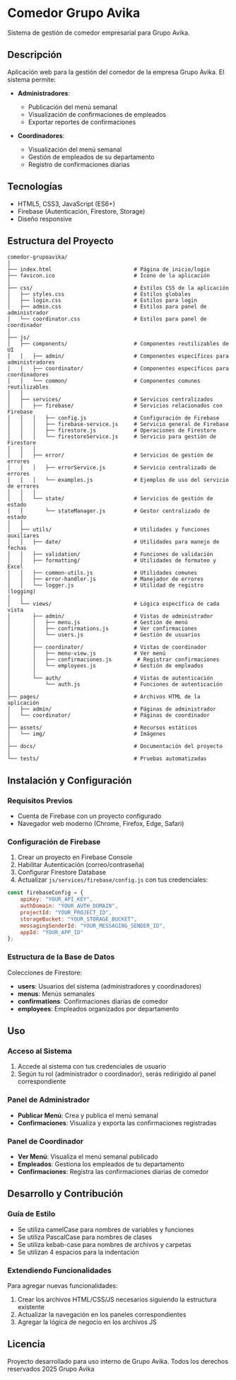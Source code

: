 # Comedor Grupo Avika

Sistema de gestión de comedor empresarial para Grupo Avika.

## Descripción

Aplicación web para la gestión del comedor de la empresa Grupo Avika. El sistema permite:

- **Administradores**:
  - Publicación del menú semanal
  - Visualización de confirmaciones de empleados
  - Exportar reportes de confirmaciones

- **Coordinadores**:
  - Visualización del menú semanal
  - Gestión de empleados de su departamento
  - Registro de confirmaciones diarias

## Tecnologías

- HTML5, CSS3, JavaScript (ES6+)
- Firebase (Autenticación, Firestore, Storage)
- Diseño responsive

## Estructura del Proyecto

```
comedor-grupoavika/
│
├── index.html                          # Página de inicio/login
├── favicon.ico                         # Ícono de la aplicación
│
├── css/                                # Estilos CSS de la aplicación
│   ├── styles.css                      # Estilos globales
│   ├── login.css                       # Estilos para login
│   ├── admin.css                       # Estilos para panel de administrador
│   └── coordinator.css                 # Estilos para panel de coordinador
│
├── js/
│   ├── components/                     # Componentes reutilizables de UI
│   │   ├── admin/                      # Componentes específicos para administradores
│   │   ├── coordinator/                # Componentes específicos para coordinadores
│   │   └── common/                     # Componentes comunes reutilizables
│   │
│   ├── services/                       # Servicios centralizados
│   │   ├── firebase/                   # Servicios relacionados con Firebase
│   │   │   ├── config.js               # Configuración de Firebase
│   │   │   ├── firebase-service.js     # Servicio general de Firebase
│   │   │   ├── firestore.js            # Operaciones de Firestore
│   │   │   └── firestoreService.js     # Servicio para gestión de Firestore
│   │   │
│   │   ├── error/                      # Servicios de gestión de errores
│   │   │   ├── errorService.js         # Servicio centralizado de errores
│   │   │   └── examples.js             # Ejemplos de uso del servicio de errores
│   │   │
│   │   └── state/                      # Servicios de gestión de estado
│   │       └── stateManager.js         # Gestor centralizado de estado
│   │
│   ├── utils/                          # Utilidades y funciones auxiliares
│   │   ├── date/                       # Utilidades para manejo de fechas
│   │   ├── validation/                 # Funciones de validación
│   │   ├── formatting/                 # Utilidades de formateo y Excel
│   │   ├── common-utils.js             # Utilidades comunes
│   │   ├── error-handler.js            # Manejador de errores
│   │   └── logger.js                   # Utilidad de registro (logging)
│   │
│   └── views/                          # Lógica específica de cada vista
│       ├── admin/                      # Vistas de administrador
│       │   ├── menu.js                 # Gestión de menú
│       │   ├── confirmations.js        # Ver confirmaciones
│       │   └── users.js                # Gestión de usuarios
│       │
│       ├── coordinator/                # Vistas de coordinador
│       │   ├── menu-view.js            # Ver menú
│       │   ├── confirmaciones.js        # Registrar confirmaciones
│       │   └── employees.js            # Gestión de empleados
│       │
│       └── auth/                       # Vistas de autenticación
│           └── auth.js                 # Funciones de autenticación
│
├── pages/                              # Archivos HTML de la aplicación
│   ├── admin/                          # Páginas de administrador
│   └── coordinator/                    # Páginas de coordinador
│
├── assets/                             # Recursos estáticos
│   └── img/                            # Imágenes
│
├── docs/                               # Documentación del proyecto
│
└── tests/                              # Pruebas automatizadas
```

## Instalación y Configuración

### Requisitos Previos

- Cuenta de Firebase con un proyecto configurado
- Navegador web moderno (Chrome, Firefox, Edge, Safari)

### Configuración de Firebase

1. Crear un proyecto en Firebase Console
2. Habilitar Autenticación (correo/contraseña)
3. Configurar Firestore Database
4. Actualizar `js/services/firebase/config.js` con tus credenciales:

```javascript
const firebaseConfig = {
    apiKey: "YOUR_API_KEY",
    authDomain: "YOUR_AUTH_DOMAIN",
    projectId: "YOUR_PROJECT_ID",
    storageBucket: "YOUR_STORAGE_BUCKET",
    messagingSenderId: "YOUR_MESSAGING_SENDER_ID",
    appId: "YOUR_APP_ID"
};
```

### Estructura de la Base de Datos

Colecciones de Firestore:

- **users**: Usuarios del sistema (administradores y coordinadores)
- **menus**: Menús semanales
- **confirmations**: Confirmaciones diarias de comedor
- **employees**: Empleados organizados por departamento

## Uso

### Acceso al Sistema

1. Accede al sistema con tus credenciales de usuario
2. Según tu rol (administrador o coordinador), serás redirigido al panel correspondiente

### Panel de Administrador

- **Publicar Menú**: Crea y publica el menú semanal
- **Confirmaciones**: Visualiza y exporta las confirmaciones registradas

### Panel de Coordinador

- **Ver Menú**: Visualiza el menú semanal publicado
- **Empleados**: Gestiona los empleados de tu departamento
- **Confirmaciones**: Registra las confirmaciones diarias de comedor

## Desarrollo y Contribución

### Guía de Estilo

- Se utiliza camelCase para nombres de variables y funciones
- Se utiliza PascalCase para nombres de clases
- Se utiliza kebab-case para nombres de archivos y carpetas
- Se utilizan 4 espacios para la indentación

### Extendiendo Funcionalidades

Para agregar nuevas funcionalidades:

1. Crear los archivos HTML/CSS/JS necesarios siguiendo la estructura existente
2. Actualizar la navegación en los paneles correspondientes
3. Agregar la lógica de negocio en los archivos JS

## Licencia

Proyecto desarrollado para uso interno de Grupo Avika.
Todos los derechos reservados 2025 Grupo Avika
